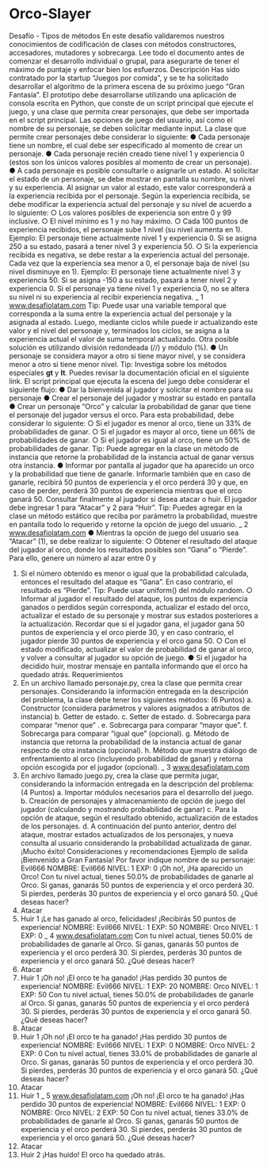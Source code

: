 # Orco-Slayer
Desafío - Tipos de métodos
En este desafío validaremos nuestros conocimientos de codificación de clases con métodos
constructores, accesadores, mutadores y sobrecarga.
Lee todo el documento antes de comenzar el desarrollo individual o grupal, para asegurarte
de tener el máximo de puntaje y enfocar bien los esfuerzos.
Descripción
Has sido contratado por la startup “Juegos por comida”, y se te ha solicitado desarrollar el
algoritmo de la primera escena de su próximo juego “Gran Fantasía”.
El prototipo debe desarrollarse utilizando una aplicación de consola escrita en Python, que
conste de un script principal que ejecute el juego, y una clase que permita crear personajes,
que debe ser importada en el script principal. Las opciones de juego del usuario, así como el
nombre de su personaje, se deben solicitar mediante input.
La clase que permite crear personajes debe considerar lo siguiente:
● Cada personaje tiene un nombre, el cual debe ser especificado al momento de crear
un personaje.
● Cada personaje recién creado tiene nivel 1 y experiencia 0 (estos son los únicos
valores posibles al momento de crear un personaje).
● A cada personaje es posible consultarle o asignarle un estado. Al solicitar el estado
de un personaje, se debe mostrar en pantalla su nombre, su nivel y su experiencia. Al
asignar un valor al estado, este valor corresponderá a la experiencia recibida por el
personaje. Según la experiencia recibida, se debe modificar la experiencia actual del
personaje y su nivel de acuerdo a lo siguiente:
○ Los valores posibles de experiencia son entre 0 y 99 inclusive.
○ El nivel mínimo es 1 y no hay máximo.
○ Cada 100 puntos de experiencia recibidos, el personaje sube 1 nivel (su nivel
aumenta en 1). Ejemplo: El personaje tiene actualmente nivel 1 y experiencia
0. Si se asigna 250 a su estado, pasará a tener nivel 3 y experiencia 50.
○ Si la experiencia recibida es negativa, se debe restar a la experiencia actual
del personaje. Cada vez que la experiencia sea menor a 0, el personaje baja
de nivel (su nivel disminuye en 1). Ejemplo: El personaje tiene actualmente
nivel 3 y experiencia 50. Si se asigna -150 a su estado, pasará a tener nivel 2 y
experiencia 0. Si el personaje ya tiene nivel 1 y experiencia 0, no se altera su
nivel ni su experiencia al recibir experiencia negativa.
_ 1
www.desafiolatam.com
Tip: Puede usar una variable temporal que corresponda a la suma entre la
experiencia actual del personaje y la asignada al estado. Luego, mediante
ciclos while puede ir actualizando este valor y el nivel del personaje y,
terminados los ciclos, se asigna a la experiencia actual el valor de suma
temporal actualizado. Otra posible solución es utilizando división redondeada
(//) y módulo (%).
● Un personaje se considera mayor a otro si tiene mayor nivel, y se considera menor a
otro si tiene menor nivel.
Tip: Investiga sobre los métodos especiales __gt__ y __lt__. Puedes revisar
la documentación oficial en el siguiente link.
El script principal que ejecuta la escena del juego debe considerar el siguiente flujo:
● Dar la bienvenida al jugador y solicitar el nombre para su personaje
● Crear el personaje del jugador y mostrar su estado en pantalla
● Crear un personaje “Orco” y calcular la probabilidad de ganar que tiene el personaje
del jugador versus el orco. Para esta probabilidad, debe considerar lo siguiente:
○ Si el jugador es menor al orco, tiene un 33% de probabilidades de ganar.
○ Si el jugador es mayor al orco, tiene un 66% de probabilidades de ganar.
○ Si el jugador es igual al orco, tiene un 50% de probabilidades de ganar.
Tip: Puede agregar en la clase un método de instancia que retorne la
probabilidad de la instancia actual de ganar versus otra instancia.
● Informar por pantalla al jugador que ha aparecido un orco y la probabilidad que tiene
de ganarle. Informarle también que en caso de ganarle, recibirá 50 puntos de
experiencia y el orco perderá 30 y que, en caso de perder, perderá 30 puntos de
experiencia mientras que el orco ganará 50. Consultar finalmente al jugador si desea
atacar o huir. El jugador debe ingresar 1 para “Atacar” y 2 para “Huir”.
Tip: Puedes agregar en la clase un método estático que reciba por parámetro
la probabilidad, muestre en pantalla todo lo requerido y retorne la opción de
juego del usuario.
_ 2
www.desafiolatam.com
● Mientras la opción de juego del usuario sea “Atacar” (1), se debe realizar lo siguiente:
○ Obtener el resultado del ataque del jugador al orco, donde los resultados
posibles son “Gana” o “Pierde”. Para ello, genere un número al azar entre 0 y
1. Si el número obtenido es menor o igual que la probabilidad calculada,
entonces el resultado del ataque es “Gana”. En caso contrario, el resultado es
“Pierde”. Tip: Puede usar uniform() del módulo random.
○ Informar al jugador el resultado del ataque, los puntos de experiencia
ganados o perdidos según corresponda, actualizar el estado del orco,
actualizar el estado de su personaje y mostrar sus estados posteriores a la
actualización. Recordar que si el jugador gana, el jugador gana 50 puntos de
experiencia y el orco pierde 30, y en caso contrario, el jugador pierde 30
puntos de experiencia y el orco gana 50.
○ Con el estado modificado, actualizar el valor de probabilidad de ganar al orco,
y volver a consultar al jugador su opción de juego.
● Si el jugador ha decidido huir, mostrar mensaje en pantalla informando que el orco ha
quedado atrás.
Requerimientos
1. En un archivo llamado personaje.py, crea la clase que permita crear personajes.
Considerando la información entregada en la descripción del problema, la clase debe
tener los siguientes métodos:
(6 Puntos)
a. Constructor (considera parámetros y valores asignados a atributos de
instancia)
b. Getter de estado.
c. Setter de estado.
d. Sobrecarga para comparar “menor que” .
e. Sobrecarga para comparar “mayor que”.
f. Sobrecarga para comparar “igual que” (opcional).
g. Método de instancia que retorna la probabilidad de la instancia actual de
ganar respecto de otra instancia (opcional).
h. Método que muestra diálogo de enfrentamiento al orco (incluyendo
probabilidad de ganar) y retorna opción escogida por el jugador (opcional).
_ 3
www.desafiolatam.com
2. En archivo llamado juego.py, crea la clase que permita jugar, considerando la
información entregada en la descripción del problema:
(4 Puntos)
a. Importar módulos necesarios para el desarrollo del juego.
b. Creación de personajes y almacenamiento de opción de juego del jugador
(calculando y mostrando probabilidad de ganar)
c. Para la opción de ataque, según el resultado obtenido, actualización de
estados de los personajes.
d. A continuación del punto anterior, dentro del ataque, mostrar estados
actualizados de los personajes, y nueva consulta al usuario considerando la
probabilidad actualizada de ganar.
¡Mucho éxito!
Consideraciones y recomendaciones
Ejemplo de salida
¡Bienvenido a Gran Fantasía!
Por favor indique nombre de su personaje:
Evil666
NOMBRE: Evil666 NIVEL: 1 EXP: 0
¡Oh no!, ¡Ha aparecido un Orco!
Con tu nivel actual, tienes 50.0% de probabilidades de ganarle al Orco.
Si ganas, ganarás 50 puntos de experiencia y el orco perderá 30.
Si pierdes, perderás 30 puntos de experiencia y el orco ganará 50.
¿Qué deseas hacer?
1. Atacar
2. Huir
1
¡Le has ganado al orco, felicidades!
¡Recibirás 50 puntos de experiencia!
NOMBRE: Evil666 NIVEL: 1 EXP: 50
NOMBRE: Orco NIVEL: 1 EXP: 0
_ 4
www.desafiolatam.com
Con tu nivel actual, tienes 50.0% de probabilidades de ganarle al Orco.
Si ganas, ganarás 50 puntos de experiencia y el orco perderá 30.
Si pierdes, perderás 30 puntos de experiencia y el orco ganará 50.
¿Qué deseas hacer?
1. Atacar
2. Huir
1
¡Oh no! ¡El orco te ha ganado!
¡Has perdido 30 puntos de experiencia!
NOMBRE: Evil666 NIVEL: 1 EXP: 20
NOMBRE: Orco NIVEL: 1 EXP: 50
Con tu nivel actual, tienes 50.0% de probabilidades de ganarle al Orco.
Si ganas, ganarás 50 puntos de experiencia y el orco perderá 30.
Si pierdes, perderás 30 puntos de experiencia y el orco ganará 50.
¿Qué deseas hacer?
1. Atacar
2. Huir
1
¡Oh no! ¡El orco te ha ganado!
¡Has perdido 30 puntos de experiencia!
NOMBRE: Evil666 NIVEL: 1 EXP: 0
NOMBRE: Orco NIVEL: 2 EXP: 0
Con tu nivel actual, tienes 33.0% de probabilidades de ganarle al Orco.
Si ganas, ganarás 50 puntos de experiencia y el orco perderá 30.
Si pierdes, perderás 30 puntos de experiencia y el orco ganará 50.
¿Qué deseas hacer?
1. Atacar
2. Huir
1
_ 5
www.desafiolatam.com
¡Oh no! ¡El orco te ha ganado!
¡Has perdido 30 puntos de experiencia!
NOMBRE: Evil666 NIVEL: 1 EXP: 0
NOMBRE: Orco NIVEL: 2 EXP: 50
Con tu nivel actual, tienes 33.0% de probabilidades de ganarle al Orco.
Si ganas, ganarás 50 puntos de experiencia y el orco perderá 30.
Si pierdes, perderás 30 puntos de experiencia y el orco ganará 50.
¿Qué deseas hacer?
1. Atacar
2. Huir
2
¡Has huido! El orco ha quedado atrás.